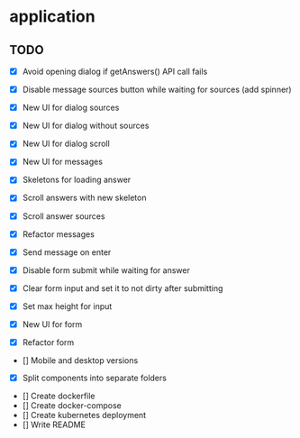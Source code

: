 # application

## TODO
- [x] Avoid opening dialog if getAnswers() API call fails
- [x] Disable message sources button while waiting for sources (add spinner)

- [x] New UI for dialog sources
- [x] New UI for dialog without sources
- [x] New UI for dialog scroll

- [x] New UI for messages
- [x] Skeletons for loading answer
- [x] Scroll answers with new skeleton
- [x] Scroll answer sources
- [x] Refactor messages
 
- [x] Send message on enter
- [x] Disable form submit while waiting for answer
- [x] Clear form input and set it to not dirty after submitting
- [x] Set max height for input
- [x] New UI for form
- [x] Refactor form
 
- [] Mobile and desktop versions
- [x] Split components into separate folders

- [] Create dockerfile
- [] Create docker-compose
- [] Create kubernetes deployment
- [] Write README
